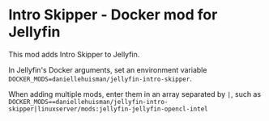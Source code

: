 # Intro Skipper - Docker mod for Jellyfin

This mod adds Intro Skipper to Jellyfin.

In Jellyfin's Docker arguments, set an environment variable `DOCKER_MODS=daniellehuisman/jellyfin-intro-skipper`.

When adding multiple mods, enter them in an array separated by `|`, such as `DOCKER_MODS==daniellehuisman/jellyfin-intro-skipper|linuxserver/mods:jellyfin-jellyfin-opencl-intel`
